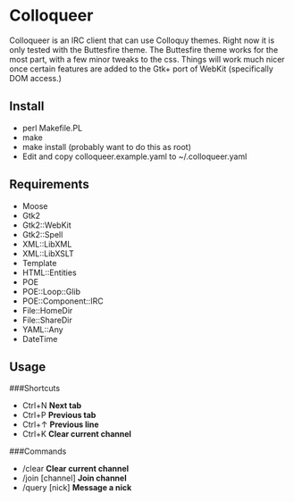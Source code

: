 Colloqueer
==========
Colloqueer is an IRC client that can use Colloquy themes. Right now it is
only tested with the Buttesfire theme. The Buttesfire theme works for the
most part, with a few minor tweaks to the css. Things will work much nicer
once certain features are added to the Gtk+ port of WebKit (specifically DOM
access.)

Install
-------
* perl Makefile.PL
* make
* make install (probably want to do this as root)
* Edit and copy colloqueer.example.yaml to ~/.colloqueer.yaml

Requirements
------------
* Moose
* Gtk2
* Gtk2::WebKit
* Gtk2::Spell
* XML::LibXML
* XML::LibXSLT
* Template
* HTML::Entities
* POE
* POE::Loop::Glib
* POE::Component::IRC
* File::HomeDir
* File::ShareDir
* YAML::Any
* DateTime

Usage
-----
###Shortcuts
* Ctrl+N **Next tab**
* Ctrl+P **Previous tab**
* Ctrl+↑ **Previous line**
* Ctrl+K **Clear current channel**

###Commands
* /clear **Clear current channel**
* /join  [channel] **Join channel**
* /query [nick] **Message a nick**
